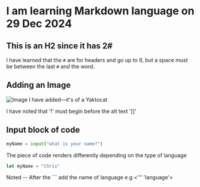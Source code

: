 # I am learning Markdown language on 29 Dec 2024

## This is an H2 since it has 2#

I have learned that the `#` are for headers and go up to 6, but a space must be between the last `#` and the word.

## Adding an Image

![Image I have added—it's of a Yaktocat](https://i.ibb.co/Csfm16s/image.jpg)

I have noted that '!' must begin before the alt text '[]'

## Input block of code

```  python
myName = input("what is your name?")
```

The piece of code renders differently depending on the type of language 

``` javascript
let myName = "Chris"
```

Noted -- After the ``` add the name of language   e.g 
<''' 'language'>
